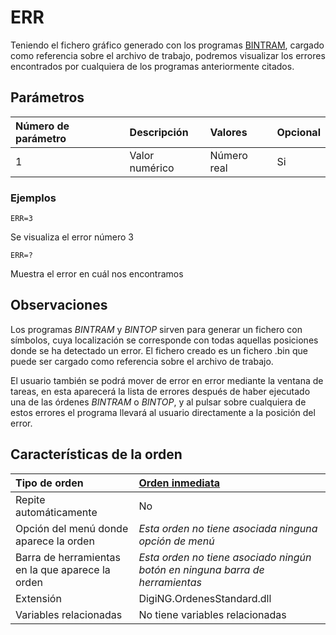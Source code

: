 # ERR

Teniendo el fichero gráfico generado con los programas [BINTRAM](/digi3d-net/referencia/ventana-de-dibujo/ordenes/b/bintram.md), cargado como referencia sobre el archivo de trabajo, podremos visualizar los errores encontrados por cualquiera de los programas anteriormente citados.

## Parámetros

| Número de parámetro | Descripción | Valores | Opcional |
| :--- | :--- | :--- | :--- |
| 1 | Valor numérico | Número real | Si |

### Ejemplos

`ERR=3`

Se visualiza el error número 3

`ERR=?`

Muestra el error en cuál nos encontramos

## Observaciones

Los programas _BINTRAM_ y _BINTOP_ sirven para generar un fichero con símbolos, cuya localización se corresponde con todas aquellas posiciones donde se ha detectado un error. El fichero creado es un fichero .bin que puede ser cargado como referencia sobre el archivo de trabajo.

El usuario también se podrá mover de error en error mediante la ventana de tareas, en esta aparecerá la lista de errores después de haber ejecutado una de las órdenes _BINTRAM_ o _BINTOP_, y al pulsar sobre cualquiera de estos errores el programa llevará al usuario directamente a la posición del error.

## Características de la orden

| Tipo de orden | [Orden inmediata](err.md) |
| :--- | :--- |
| Repite automáticamente | No |
| Opción del menú donde aparece la orden | _Esta orden no tiene asociada ninguna opción de menú_ |
| Barra de herramientas en la que aparece la orden | _Esta orden no tiene asociado ningún botón en ninguna barra de herramientas_ |
| Extensión | DigiNG.OrdenesStandard.dll |
| Variables relacionadas | No tiene variables relacionadas |

